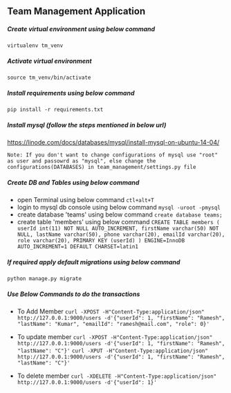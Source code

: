 ## Team Management Application

##### Create virtual environment using below command
`virtualenv tm_venv`
    

##### Activate virtual environment
`source tm_venv/bin/activate`


##### Install requirements using below command
`pip install -r requirements.txt`


##### Install mysql (follow the steps mentioned in below url)
https://linode.com/docs/databases/mysql/install-mysql-on-ubuntu-14-04/

`Note: If you don't want to change configurations of mysql use "root" as user and passowrd as "mysql", else change the configurations(DATABASES) in team_management/settings.py file`
            

##### Create DB and Tables using below command
  - open Terminal using below command
        `ctl+alt+T`
  - login to mysql db console using below command
        `mysql -uroot -pmysql`
  - create database 'teams' using below command
        `create database teams;`
  - create table 'members' using below command
       `CREATE TABLE members (
          userId int(11) NOT NULL AUTO_INCREMENT,
          firstName varchar(50) NOT NULL,
          lastName varchar(50),
          phone varchar(20),
          emailId varchar(20),
          role varchar(20),
          PRIMARY KEY (userId)
        ) ENGINE=InnoDB AUTO_INCREMENT=1 DEFAULT CHARSET=latin1
        `

##### If required apply default migrations using below command
`python manage.py migrate`


##### Use Below Commands to do the transactions
  - To Add Member
  `curl -XPOST -H"Content-Type:application/json" http://127.0.0.1:9000/users -d'{"userId": 1, "firstName": "Ramesh", "lastName": "Kumar", "emailId": "ramesh@mail.com", "role": 0}'`
  
  - To update member
  `curl -XPOST -H"Content-Type:application/json" http://127.0.0.1:9000/users -d'{"userId": 1, "firstName": "Ramesh", "lastName": "C"}'`
  `curl -XPUT -H"Content-Type:application/json" http://127.0.0.1:9000/users -d'{"userId": 1, "firstName": "Ramesh", "lastName": "C"}'`
  
  - To delete member
  `curl -XDELETE -H"Content-Type:application/json" http://127.0.0.1:9000/users -d'{"userId": 1}'`
